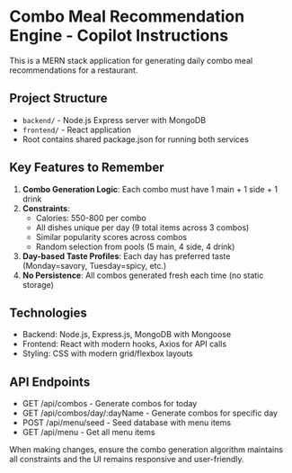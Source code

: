 <!-- Use this file to provide workspace-specific custom instructions to Copilot. For more details, visit https://code.visualstudio.com/docs/copilot/copilot-customization#_use-a-githubcopilotinstructionsmd-file -->

# Combo Meal Recommendation Engine - Copilot Instructions

This is a MERN stack application for generating daily combo meal recommendations for a restaurant.

## Project Structure
- `backend/` - Node.js Express server with MongoDB
- `frontend/` - React application
- Root contains shared package.json for running both services

## Key Features to Remember
1. **Combo Generation Logic**: Each combo must have 1 main + 1 side + 1 drink
2. **Constraints**: 
   - Calories: 550-800 per combo
   - All dishes unique per day (9 total items across 3 combos)
   - Similar popularity scores across combos
   - Random selection from pools (5 main, 4 side, 4 drink)
3. **Day-based Taste Profiles**: Each day has preferred taste (Monday=savory, Tuesday=spicy, etc.)
4. **No Persistence**: All combos generated fresh each time (no static storage)

## Technologies
- Backend: Node.js, Express.js, MongoDB with Mongoose
- Frontend: React with modern hooks, Axios for API calls
- Styling: CSS with modern grid/flexbox layouts

## API Endpoints
- GET /api/combos - Generate combos for today
- GET /api/combos/day/:dayName - Generate combos for specific day
- POST /api/menu/seed - Seed database with menu items
- GET /api/menu - Get all menu items

When making changes, ensure the combo generation algorithm maintains all constraints and the UI remains responsive and user-friendly.
